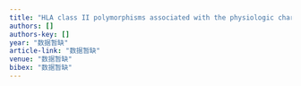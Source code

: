 ```yaml
---
title: "HLA class II polymorphisms associated with the physiologic characteristics defined by traditional Chinese medicine: linking modern genetics with an ancient medicine"
authors: []
authors-key: []
year: "数据暂缺"
article-link: "数据暂缺"
venue: "数据暂缺"
bibex: "数据暂缺"
---
```

